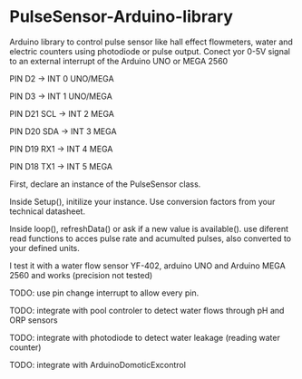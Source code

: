 # PulseSensor-Arduino-library
Arduino library to control pulse sensor like hall effect flowmeters, water and electric counters using photodiode or pulse output.
Conect yor 0-5V signal to an external interrupt of the Arduino UNO or MEGA 2560

PIN D2  -> INT 0  UNO/MEGA

PIN D3  -> INT 1  UNO/MEGA

PIN D21 SCL -> INT 2  MEGA

PIN D20 SDA -> INT 3  MEGA

PIN D19 RX1 -> INT 4  MEGA

PIN D18 TX1 -> INT 5  MEGA


First, declare an instance of the PulseSensor class.

Inside Setup(), initilize your instance. Use conversion factors from your technical datasheet.

Inside loop(), refreshData() or ask if a new value is available().
use diferent read functions to acces pulse rate and acumulted pulses, also converted to your defined units.



I test it with a water flow sensor YF-402, arduino UNO and Arduino MEGA 2560 and works (precision not tested)  

TODO: use pin change interrupt to allow every pin.

TODO: integrate with pool controler to detect water flows through pH and ORP sensors

TODO: integrate with photodiode to detect water leakage (reading water counter)

TODO: integrate with ArduinoDomoticExcontrol

